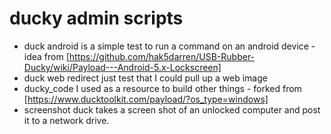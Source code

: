# ducky admin scripts

- duck android is a simple test to run a command on an android device - idea from [https://github.com/hak5darren/USB-Rubber-Ducky/wiki/Payload---Android-5.x-Lockscreen]
- duck web redirect just test that I could pull up a web image
- ducky_code I used as a resource to build other things - forked from [https://www.ducktoolkit.com/payload/?os_type=windows]
- screenshot duck takes a screen shot of an unlocked computer and post it to a network drive.
